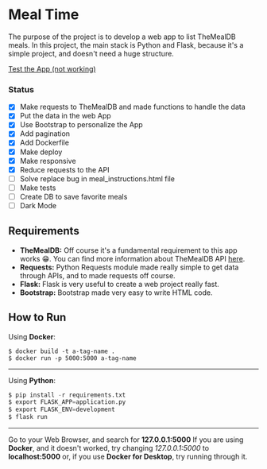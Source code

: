 # Meal Time
The purpose of the project is to develop a web app to list TheMealDB meals.
In this project, the main stack is Python and Flask, because it's a simple project, and doesn't need a huge structure.

[Test the App (not working)](http://flask-env.eba-k4emjss7.sa-east-1.elasticbeanstalk.com/)

### Status
- [x] Make requests to TheMealDB and made functions to handle the data
- [x] Put the data in the web App
- [x] Use Bootstrap to personalize the App
- [x] Add pagination
- [x] Add Dockerfile
- [x] Make deploy
- [x] Make responsive
- [x] Reduce requests to the API
- [ ] Solve replace bug in meal_instructions.html file
- [ ] Make tests
- [ ] Create DB to save favorite meals
- [ ] Dark Mode

## Requirements
- **TheMealDB:** Off course it's a fundamental requirement to this app works 😁. You can find more information about TheMealDB API [here](https://www.themealdb.com/api.php).
- **Requests:** Python Requests module made really simple to get data through APIs, and to made requests off course.
- **Flask:** Flask is very useful to create a web project really fast.
- **Bootstrap:** Bootstrap made very easy to write HTML code.

## How to Run
Using **Docker**:
```
$ docker build -t a-tag-name .
$ docker run -p 5000:5000 a-tag-name
```
___
Using **Python**:
```python
$ pip install -r requirements.txt
$ export FLASK_APP=application.py
$ export FLASK_ENV=development
$ flask run
```
___
Go to your Web Browser, and search for **127.0.0.1:5000**
If you are using **Docker**, and it doesn't worked, try changing *127.0.0.1:5000* to **localhost:5000** or, if you use **Docker for Desktop**, try running through it. 
